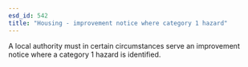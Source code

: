 ```yaml
---
esd_id: 542
title: "Housing - improvement notice where category 1 hazard"
---
```


A local authority must in certain circumstances serve an improvement notice where a category 1 hazard is identified.


